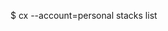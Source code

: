 <!-- layout:code post: introduction_multiple-account-support -->


$ cx --account=personal stacks list
